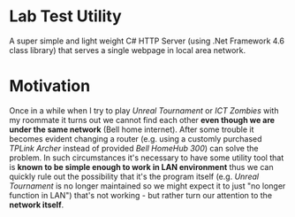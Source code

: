 # Lab Test Utility

A super simple and light weight C# HTTP Server (using .Net Framework 4.6 class library) that serves a single webpage in local area network.

# Motivation

Once in a while when I try to play *Unreal Tournament* or *ICT Zombies* with my roommate it turns out we cannot find each other **even though we are under the same network** (Bell home internet). After some trouble it becomes evident changing a router (e.g. using a customly purchased *TPLink Archer* instead of provided *Bell HomeHub 300*) can solve the problem. In such circumstances it's necessary to have some utility tool that is **known to be simple enough to work in LAN environment** thus we can quickly rule out the possibility that it's the program itself (e.g. *Unreal Tournament* is no longer maintained so we might expect it to just "no longer function in LAN") that's not working - but rather turn our attention to the **network itself**.